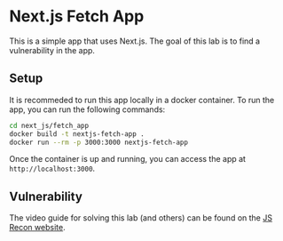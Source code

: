 # Next.js Fetch App

This is a simple app that uses Next.js. The goal of this lab is to find a vulnerability in the app.

## Setup

It is recommeded to run this app locally in a docker container. To run the app, you can run the following commands:

```bash
cd next_js/fetch_app
docker build -t nextjs-fetch-app .
docker run --rm -p 3000:3000 nextjs-fetch-app
```

Once the container is up and running, you can access the app at `http://localhost:3000`.

## Vulnerability

The video guide for solving this lab (and others) can be found on the [JS Recon website](https://js-recon.io/labs).
